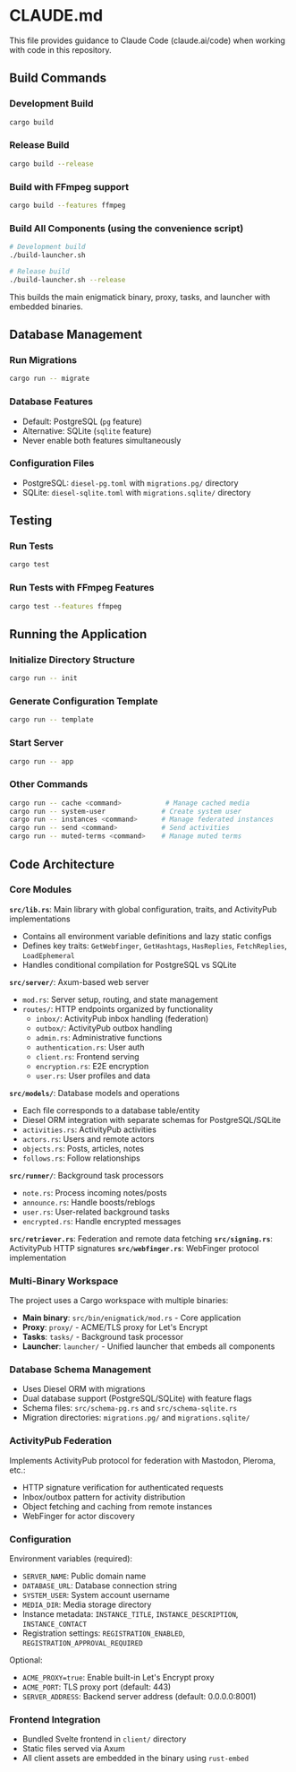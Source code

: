 # CLAUDE.md

This file provides guidance to Claude Code (claude.ai/code) when working with code in this repository.

## Build Commands

### Development Build
```bash
cargo build
```

### Release Build
```bash
cargo build --release
```

### Build with FFmpeg support
```bash
cargo build --features ffmpeg
```

### Build All Components (using the convenience script)
```bash
# Development build
./build-launcher.sh

# Release build
./build-launcher.sh --release
```

This builds the main enigmatick binary, proxy, tasks, and launcher with embedded binaries.

## Database Management

### Run Migrations
```bash
cargo run -- migrate
```

### Database Features
- Default: PostgreSQL (`pg` feature)
- Alternative: SQLite (`sqlite` feature) 
- Never enable both features simultaneously

### Configuration Files
- PostgreSQL: `diesel-pg.toml` with `migrations.pg/` directory
- SQLite: `diesel-sqlite.toml` with `migrations.sqlite/` directory

## Testing

### Run Tests
```bash
cargo test
```

### Run Tests with FFmpeg Features
```bash
cargo test --features ffmpeg
```

## Running the Application

### Initialize Directory Structure
```bash
cargo run -- init
```

### Generate Configuration Template
```bash
cargo run -- template
```

### Start Server
```bash
cargo run -- app
```

### Other Commands
```bash
cargo run -- cache <command>           # Manage cached media
cargo run -- system-user              # Create system user
cargo run -- instances <command>      # Manage federated instances
cargo run -- send <command>           # Send activities
cargo run -- muted-terms <command>    # Manage muted terms
```

## Code Architecture

### Core Modules

**`src/lib.rs`**: Main library with global configuration, traits, and ActivityPub implementations
- Contains all environment variable definitions and lazy static configs
- Defines key traits: `GetWebfinger`, `GetHashtags`, `HasReplies`, `FetchReplies`, `LoadEphemeral`
- Handles conditional compilation for PostgreSQL vs SQLite

**`src/server/`**: Axum-based web server
- `mod.rs`: Server setup, routing, and state management
- `routes/`: HTTP endpoints organized by functionality
  - `inbox/`: ActivityPub inbox handling (federation)
  - `outbox/`: ActivityPub outbox handling  
  - `admin.rs`: Administrative functions
  - `authentication.rs`: User auth
  - `client.rs`: Frontend serving
  - `encryption.rs`: E2E encryption
  - `user.rs`: User profiles and data

**`src/models/`**: Database models and operations
- Each file corresponds to a database table/entity
- Diesel ORM integration with separate schemas for PostgreSQL/SQLite
- `activities.rs`: ActivityPub activities
- `actors.rs`: Users and remote actors
- `objects.rs`: Posts, articles, notes
- `follows.rs`: Follow relationships

**`src/runner/`**: Background task processors
- `note.rs`: Process incoming notes/posts
- `announce.rs`: Handle boosts/reblogs
- `user.rs`: User-related background tasks
- `encrypted.rs`: Handle encrypted messages

**`src/retriever.rs`**: Federation and remote data fetching
**`src/signing.rs`**: ActivityPub HTTP signatures
**`src/webfinger.rs`**: WebFinger protocol implementation

### Multi-Binary Workspace

The project uses a Cargo workspace with multiple binaries:
- **Main binary**: `src/bin/enigmatick/mod.rs` - Core application
- **Proxy**: `proxy/` - ACME/TLS proxy for Let's Encrypt
- **Tasks**: `tasks/` - Background task processor
- **Launcher**: `launcher/` - Unified launcher that embeds all components

### Database Schema Management

- Uses Diesel ORM with migrations
- Dual database support (PostgreSQL/SQLite) with feature flags
- Schema files: `src/schema-pg.rs` and `src/schema-sqlite.rs`
- Migration directories: `migrations.pg/` and `migrations.sqlite/`

### ActivityPub Federation

Implements ActivityPub protocol for federation with Mastodon, Pleroma, etc.:
- HTTP signature verification for authenticated requests
- Inbox/outbox pattern for activity distribution
- Object fetching and caching from remote instances
- WebFinger for actor discovery

### Configuration

Environment variables (required):
- `SERVER_NAME`: Public domain name
- `DATABASE_URL`: Database connection string
- `SYSTEM_USER`: System account username
- `MEDIA_DIR`: Media storage directory
- Instance metadata: `INSTANCE_TITLE`, `INSTANCE_DESCRIPTION`, `INSTANCE_CONTACT`
- Registration settings: `REGISTRATION_ENABLED`, `REGISTRATION_APPROVAL_REQUIRED`

Optional:
- `ACME_PROXY=true`: Enable built-in Let's Encrypt proxy
- `ACME_PORT`: TLS proxy port (default: 443)
- `SERVER_ADDRESS`: Backend server address (default: 0.0.0.0:8001)

### Frontend Integration

- Bundled Svelte frontend in `client/` directory
- Static files served via Axum
- All client assets are embedded in the binary using `rust-embed`